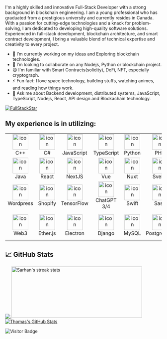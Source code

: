 I'm a highly skilled and innovative Full-Stack Developer with a strong background in blockchain engineering. 
I am a young professional who has graduated from a prestigious university and currently resides in Canada. 
With a passion for cutting-edge technologies and a knack for problem-solving, I am dedicated to developing high-quality software solutions. 
Experienced in full-stack development, blockchain architecture, and smart contract development, I bring a valuable blend of technical expertise and creativity to every project.


- 🔭 I’m currently working on my ideas and Exploring blockchain technologies.
- 👯 I’m looking to collaborate on any Nodejs, Python or blockchain project.
- 😄 I'm familiar with Smart Contracts(solidity), DeFi, NFT, especially cryptograph.
- ⚡ Fun fact: I love space technology, building stuffs, watching animes, and reading how things work.
- 💬 Ask me about Backend development, distributed systems, JavaScript, TypeScript, Nodejs, React, API design and Blockachain technology.

<p align="left"> <a href="https://github.com/SManOlaf38"><img src="https://github-profile-trophy.vercel.app/?username=germdz" alt="FullStackStar" /></a> </p>

 <h2>My experience is in utilizing:</h2>
  <table align="center">
    <tr>
      <td align="center" width="80">
        <img src="https://upload.wikimedia.org/wikipedia/commons/thumb/1/18/ISO_C%2B%2B_Logo.svg/1822px-ISO_C%2B%2B_Logo.svg.png" alt="icon" width="50" height="50" />
        <br>C++
      </td>
      <td align="center" width="80">
        <img src="https://www.svgrepo.com/show/373533/csharp2.svg" alt="icon" width="50" height="50" />
        <br>C#
      </td>
      <td align="center" width="80">
        <img src="https://seeklogo.com/images/N/nodejs-logo-FBE122E377-seeklogo.com.png" alt="icon" width="50" height="50" />
        <br>JavaScript
      </td>
      <td align="center" width="80">
        <img src="https://static-00.iconduck.com/assets.00/folder-type-typescript-icon-512x491-76rnil9n.png" alt="icon" width="50" height="50" />
        <br>TypeScript
      </td>
      <td align="center" width="80">
        <img src="https://www.svgrepo.com/show/376344/python.svg" alt="icon" width="50" height="50" />
        <br>Python
      </td>
      <td align="center" width="80">
        <img src="https://cdn.iconscout.com/icon/free/png-256/free-php-99-1175127.png?f=webp" alt="icon" width="50" height="50" />
        <br>PHP
      </td>
      <td align="center" width="80">
        <img src="https://go.dev/blog/go-brand/Go-Logo/SVG/Go-Logo_LightBlue.svg" alt="icon" width="50" height="50" />
        <br>Go
      </td>
      <td align="center" width="80">
        <img src="https://uxwing.com/wp-content/themes/uxwing/download/brands-and-social-media/solidity-icon.png" alt="icon" width="50" height="50" />
        <br>Solidity
      </td>
      <td align="center" width="80">
        <img src="https://rust-lang.org/logos/rust-logo-512x512.png" alt="icon" width="50" height="50" />
        <br>Rust
      </td>
    </tr>
    <tr>
      <td align="center" width="80">
        <img src="https://cdn4.iconfinder.com/data/icons/logos-and-brands/512/181_Java_logo_logos-512.png" alt="icon" width="50" height="50" />
        <br>Java
      </td>
      <td align="center" width="80">
        <img src="https://raw.githubusercontent.com/react-icons/react-icons/master/react-icons.svg" alt="icon" width="50" height="50" />
        <br>React
      </td>
      <td align="center" width="80">
        <img src="https://www.svgrepo.com/show/354113/nextjs-icon.svg" alt="icon" width="50" height="50" />
        <br>NextJS
      </td>
      <td align="center" width="80">
        <img src="https://upload.wikimedia.org/wikipedia/commons/thumb/9/95/Vue.js_Logo_2.svg/1184px-Vue.js_Logo_2.svg.png" alt="icon" width="50" height="50" />
        <br>Vue
      </td>
      <td align="center" width="80">
        <img src="https://upload.wikimedia.org/wikipedia/commons/thumb/a/ae/Nuxt_logo.svg/1200px-Nuxt_logo.svg.png" alt="icon" width="50" height="50" />
        <br>Nuxt
      </td>
      <td align="center" width="80">
        <img src="https://static-00.iconduck.com/assets.00/svelte-icon-256x256-bpmyxjpu.png" alt="icon" width="50" height="50" />
        <br>Svelte
      </td>
      <td align="center" width="80">
        <img src="https://skillicons.dev/icons?i=nodejs" alt="icon" width="50" height="50" />
        <br>NodeJS
      </td>
      <td align="center" width="80">
        <img src="https://www.pngfind.com/pngs/m/136-1363736_express-js-icon-png-transparent-png.png" alt="icon" width="50" height="50" />
        <br>ExpressJS
      </td>
      <td align="center" width="80">
        <img src="https://upload.wikimedia.org/wikipedia/commons/thumb/9/9a/Laravel.svg/1969px-Laravel.svg.png" alt="icon" width="50" height="50" />
        <br>Laravel
      </td>
    </tr>
    <tr>
      <td align="center" width="80">
        <img src="https://upload.wikimedia.org/wikipedia/commons/thumb/9/98/WordPress_blue_logo.svg/1024px-WordPress_blue_logo.svg.png" alt="icon" width="50" height="50" />
        <br>Wordpress
      </td>
      <td align="center" width="80">
        <img src="https://cdn-icons-png.flaticon.com/512/825/825500.png" alt="icon" width="50" height="50" />
        <br>Shopify
      </td>
      <td align="center" width="80">
        <img src="https://upload.wikimedia.org/wikipedia/commons/thumb/1/11/TensorFlowLogo.svg/348px-TensorFlowLogo.svg.png?20180105010857" alt="icon" width="50" height="50" />
        <br>TensorFlow
      </td>
      <td align="center" width="80">
        <img src="https://uxwing.com/wp-content/themes/uxwing/download/brands-and-social-media/chatgpt-icon.png" alt="icon" width="50" height="50" />
        <br>ChatGPT 3/4
      </td>
      <td align="center" width="80">
        <img src="https://seeklogo.com/images/S/swift-logo-7927855EB5-seeklogo.com.png" alt="icon" width="50" height="50" />
        <br>Swift
      </td>
      <td align="center" width="80">
        <img src="https://e7.pngegg.com/pngimages/72/936/png-clipart-sass-cascading-style-sheets-preprocessor-less-postcss-meng-miscellaneous-text-thumbnail.png" alt="icon" width="50" height="50" />
        <br>Sass
      </td>
      <td align="center" width="80">
        <img src="https://seeklogo.com/images/F/flutter-logo-5086DD11C5-seeklogo.com.png" alt="icon" width="50" height="50" />
        <br>Flutter
      </td>
      <td align="center" width="80">
        <img src="https://cdn.iconscout.com/icon/premium/png-256-thumb/unity-2749374-2284764.png?f=webp" alt="icon" width="50" height="50" />
        <br>Unity
      </td>
      <td align="center" width="80">
        <img src="https://cdn.freebiesupply.com/logos/large/2x/unreal-tournament-3-logo-png-transparent.png" alt="icon" width="50" height="50" />
        <br>Unreal
      </td>
    </tr>
    <tr>
      <td align="center" width="80">
        <img src="https://i0.wp.com/compile.blog/wp-content/uploads/2021/11/Web3-Icon-1.png?ssl=1" alt="icon" width="50" height="50" />
        <br>Web3
      </td>
      <td align="center" width="80">
        <img src="https://cryptologos.cc/logos/origin-ether-oeth-logo.png" alt="icon" width="50" height="50" />
        <br>Ether.js
      </td>
      <td align="center" width="80">
        <img src="https://upload.wikimedia.org/wikipedia/commons/thumb/9/91/Electron_Software_Framework_Logo.svg/2048px-Electron_Software_Framework_Logo.svg.png" alt="icon" width="50" height="50" />
        <br>Electron
      </td>
      <td align="center" width="80">
        <img src="https://www.svgrepo.com/show/373554/django.svg" alt="icon" width="50" height="50" />
        <br>Django
      </td>
      <td align="center" width="80">
        <img src="https://cdn.worldvectorlogo.com/logos/mysql-6.svg" alt="icon" width="50" height="50" />
        <br>MySQL
      </td>
      <td align="center" width="80">
        <img src="https://i.pngimg.me/thumb/f/720/m2i8i8b1K9G6i8b1.jpg" alt="icon" width="50" height="50" />
        <br>PostgreSQL
      </td>
      <td align="center" width="80">
        <img src="https://seeklogo.com/images/M/mongodb-logo-D13D67C930-seeklogo.com.png" alt="icon" width="50" height="50" />
        <br>MongoDB
      </td>
      <td align="center" width="80">
        <img src="https://cdn-icons-png.flaticon.com/512/6229/6229280.png" alt="icon" width="50" height="50" />
        <br>SMART CONTRACT
      </td>
      <td align="center" width="80">
        <img src="https://encrypted-tbn0.gstatic.com/images?q=tbn:ANd9GcQYkEyMItL3trlphZNYZYjFnP93FR3GqviDbg&usqp=CAU" alt="icon" width="50" height="50" />
        <br>Database design
      </td>
    </tr>
  </table>


## &#x1f4c8; GitHub Stats

<a href="https://github.com/KAKAO62/KAKAO62">
  <img align="center" src="https://github-readme-stats.vercel.app/api/top-langs/?username=KAKAO62&hide=html,tex&layout=compact" />
</a>
<a href="https://git.io/streak-stats">
 <img height="164" width="420" src="https://streak-stats.demolab.com?user=sarhan-a&date_format=j%20M%5B%20Y%5D&background=FFFFFF41&dates=000000&sideLabels=000000&currStreakLabel=CF610E" alt="Sarhan's streak stats" />
</a> 
<a href="https://github.com/KAKAO62/KAKAO62">
  <img align="center" src="https://github-readme-stats.vercel.app/api?username=KAKAO62&count_private=true&show_icons=true&include_all_commits=true" alt="Thomas's GitHub Stats" />
</a>

<!-- ## 🏆 GitHub Trophies-->

<!-- [![trophy](https://github-profile-trophy.vercel.app/?username=KAKAO62&theme=flat&column=7)](https://github.com/ryo-ma/github-profile-trophy)-->


![Visitor Badge](https://visitor-badge.laobi.icu/badge?page_id=KAKAO62.KAKAO62)

<!-- links to social media icons -->

<!-- icons with padding -->

[1.1]: http://i.imgur.com/tXSoThF.png (twitter icon with padding)
[2.1]: http://i.imgur.com/0o48UoR.png (github icon with padding)

<!-- icons without padding -->

[1.2]: http://i.imgur.com/wWzX9uB.png (twitter icon without padding)
[2.2]: http://i.imgur.com/9I6NRUm.png (github icon without padding)
[3.2]: https://raw.githubusercontent.com/KAKAO62/KAKAO62/master/linkedin-3-16.png (LinkedIn icon without padding)

